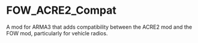 # FOW_ACRE2_Compat
A mod for ARMA3 that adds compatibility between the ACRE2 mod and the FOW mod, particularly for vehicle radios.
